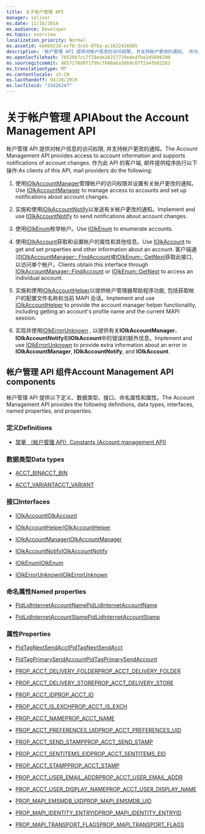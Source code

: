 ```yaml
---
title: 关于帐户管理 API
manager: soliver
ms.date: 11/16/2014
ms.audience: Developer
ms.topic: overview
localization_priority: Normal
ms.assetid: eb6b921d-ecf8-3ce5-87ba-ac1632416b05
description: '帐户管理 API 提供对帐户信息的访问权限, 并支持帐户更改的通知。 作为此 API 的客户端, 邮件提供程序执行以下操作:'
ms.openlocfilehash: 76520b7cc7f28ede28257729e4e4fbe2d5096290
ms.sourcegitcommit: 8657170d071f9bcf680aba50b9c07f2a4fb82283
ms.translationtype: MT
ms.contentlocale: zh-CN
ms.lasthandoff: 04/28/2019
ms.locfileid: "33426247"
---
```

# <a name="about-the-account-management-api"></a><span data-ttu-id="11e4c-104">关于帐户管理 API</span><span class="sxs-lookup"><span data-stu-id="11e4c-104">About the Account Management API</span></span>

<span data-ttu-id="11e4c-105">帐户管理 API 提供对帐户信息的访问权限, 并支持帐户更改的通知。</span><span class="sxs-lookup"><span data-stu-id="11e4c-105">The Account Management API provides access to account information and supports notifications of account changes.</span></span> <span data-ttu-id="11e4c-106">作为此 API 的客户端, 邮件提供程序执行以下操作:</span><span class="sxs-lookup"><span data-stu-id="11e4c-106">As clients of this API, mail providers do the following:</span></span>
  
1. <span data-ttu-id="11e4c-107">使用[IOlkAccountManager](iolkaccountmanager.md)管理帐户的访问权限并设置有关帐户更改的通知。</span><span class="sxs-lookup"><span data-stu-id="11e4c-107">Use [IOlkAccountManager](iolkaccountmanager.md) to manage access to accounts and set up notifications about account changes.</span></span> 
    
2. <span data-ttu-id="11e4c-108">实施和使用[IOlkAccountNotify](iolkaccountnotify.md)以发送有关帐户更改的通知。</span><span class="sxs-lookup"><span data-stu-id="11e4c-108">Implement and use [IOlkAccountNotify](iolkaccountnotify.md) to send notifications about account changes.</span></span> 
    
3. <span data-ttu-id="11e4c-109">使用[IOlkEnum](iolkenum.md)枚举帐户。</span><span class="sxs-lookup"><span data-stu-id="11e4c-109">Use [IOlkEnum](iolkenum.md) to enumerate accounts.</span></span> 
    
4. <span data-ttu-id="11e4c-110">使用[IOlkAccount](iolkaccount.md)获取和设置帐户的属性和其他信息。</span><span class="sxs-lookup"><span data-stu-id="11e4c-110">Use [IOlkAccount](iolkaccount.md) to get and set properties and other information about an account.</span></span> <span data-ttu-id="11e4c-111">客户端通过[IOlkAccountManager:: FindAccount](iolkaccountmanager-findaccount.md)或[IOlkEnum:: GetNext](iolkenum-getnext.md)获取此接口, 以访问单个帐户。</span><span class="sxs-lookup"><span data-stu-id="11e4c-111">Clients obtain this interface through [IOlkAccountManager::FindAccount](iolkaccountmanager-findaccount.md) or [IOlkEnum::GetNext](iolkenum-getnext.md) to access an individual account.</span></span> 
    
5. <span data-ttu-id="11e4c-112">实施和使用[IOlkAccountHelper](iolkaccounthelper.md)以提供帐户管理器帮助程序功能, 包括获取帐户的配置文件名称和当前 MAPI 会话。</span><span class="sxs-lookup"><span data-stu-id="11e4c-112">Implement and use [IOlkAccountHelper](iolkaccounthelper.md) to provide the account manager helper functionality, including getting an account's profile name and the current MAPI session.</span></span> 
    
6. <span data-ttu-id="11e4c-113">实现并使用[IOlkErrorUnknown](iolkerrorunknown.md) , 以提供有关**IOlkAccountManager**、 **IOlkAccountNotify**和**IOlkAccount**中的错误的额外信息。</span><span class="sxs-lookup"><span data-stu-id="11e4c-113">Implement and use [IOlkErrorUnknown](iolkerrorunknown.md) to provide extra information about an error in **IOlkAccountManager**, **IOlkAccountNotify**, and **IOlkAccount**.</span></span> 

##  <a name="account-management-api-components"></a><span data-ttu-id="11e4c-114">帐户管理 API 组件</span><span class="sxs-lookup"><span data-stu-id="11e4c-114">Account Management API components</span></span>

<span data-ttu-id="11e4c-115">帐户管理 API 提供以下定义、数据类型、接口、命名属性和属性。</span><span class="sxs-lookup"><span data-stu-id="11e4c-115">The Account Management API provides the following definitions, data types, interfaces, named properties, and properties.</span></span>
  
### <a name="definitions"></a><span data-ttu-id="11e4c-116">定义</span><span class="sxs-lookup"><span data-stu-id="11e4c-116">Definitions</span></span>
  
- [<span data-ttu-id="11e4c-117">常量 （帐户管理 API）</span><span class="sxs-lookup"><span data-stu-id="11e4c-117">Constants (Account management API)</span></span>](constants-account-management-api.md)
    
### <a name="data-types"></a><span data-ttu-id="11e4c-118">数据类型</span><span class="sxs-lookup"><span data-stu-id="11e4c-118">Data types</span></span>
  
- [<span data-ttu-id="11e4c-119">ACCT_BIN</span><span class="sxs-lookup"><span data-stu-id="11e4c-119">ACCT_BIN</span></span>](acct_bin.md)
    
- [<span data-ttu-id="11e4c-120">ACCT_VARIANT</span><span class="sxs-lookup"><span data-stu-id="11e4c-120">ACCT_VARIANT</span></span>](acct_variant.md)
    
### <a name="interfaces"></a><span data-ttu-id="11e4c-121">接口</span><span class="sxs-lookup"><span data-stu-id="11e4c-121">Interfaces</span></span>
  
- [<span data-ttu-id="11e4c-122">IOlkAccount</span><span class="sxs-lookup"><span data-stu-id="11e4c-122">IOlkAccount</span></span>](iolkaccount.md)
    
- [<span data-ttu-id="11e4c-123">IOlkAccountHelper</span><span class="sxs-lookup"><span data-stu-id="11e4c-123">IOlkAccountHelper</span></span>](iolkaccounthelper.md)
    
- [<span data-ttu-id="11e4c-124">IOlkAccountManager</span><span class="sxs-lookup"><span data-stu-id="11e4c-124">IOlkAccountManager</span></span>](iolkaccountmanager.md)
    
- [<span data-ttu-id="11e4c-125">IOlkAccountNotify</span><span class="sxs-lookup"><span data-stu-id="11e4c-125">IOlkAccountNotify</span></span>](iolkaccountnotify.md)
    
- [<span data-ttu-id="11e4c-126">IOlkEnum</span><span class="sxs-lookup"><span data-stu-id="11e4c-126">IOlkEnum</span></span>](iolkenum.md)
    
- [<span data-ttu-id="11e4c-127">IOlkErrorUnknown</span><span class="sxs-lookup"><span data-stu-id="11e4c-127">IOlkErrorUnknown</span></span>](iolkerrorunknown.md)
    
### <a name="named-properties"></a><span data-ttu-id="11e4c-128">命名属性</span><span class="sxs-lookup"><span data-stu-id="11e4c-128">Named properties</span></span>
  
- [<span data-ttu-id="11e4c-129">PidLidInternetAccountName</span><span class="sxs-lookup"><span data-stu-id="11e4c-129">PidLidInternetAccountName</span></span>](pidlidinternetaccountname.md)
    
- [<span data-ttu-id="11e4c-130">PidLidInternetAccountStamp</span><span class="sxs-lookup"><span data-stu-id="11e4c-130">PidLidInternetAccountStamp</span></span>](pidlidinternetaccountstamp.md)
    
### <a name="properties"></a><span data-ttu-id="11e4c-131">属性</span><span class="sxs-lookup"><span data-stu-id="11e4c-131">Properties</span></span>
  
- [<span data-ttu-id="11e4c-132">PidTagNextSendAcct</span><span class="sxs-lookup"><span data-stu-id="11e4c-132">PidTagNextSendAcct</span></span>](pidtagnextsendacct.md)
    
- [<span data-ttu-id="11e4c-133">PidTagPrimarySendAccount</span><span class="sxs-lookup"><span data-stu-id="11e4c-133">PidTagPrimarySendAccount</span></span>](pidtagprimarysendaccount.md)
    
- [<span data-ttu-id="11e4c-134">PROP_ACCT_DELIVERY_FOLDER</span><span class="sxs-lookup"><span data-stu-id="11e4c-134">PROP_ACCT_DELIVERY_FOLDER</span></span>](prop_acct_delivery_folder.md)
    
- [<span data-ttu-id="11e4c-135">PROP_ACCT_DELIVERY_STORE</span><span class="sxs-lookup"><span data-stu-id="11e4c-135">PROP_ACCT_DELIVERY_STORE</span></span>](prop_acct_delivery_store.md)
    
- [<span data-ttu-id="11e4c-136">PROP_ACCT_ID</span><span class="sxs-lookup"><span data-stu-id="11e4c-136">PROP_ACCT_ID</span></span>](prop_acct_id.md)
    
- [<span data-ttu-id="11e4c-137">PROP_ACCT_IS_EXCH</span><span class="sxs-lookup"><span data-stu-id="11e4c-137">PROP_ACCT_IS_EXCH</span></span>](prop_acct_is_exch.md)
    
- [<span data-ttu-id="11e4c-138">PROP_ACCT_NAME</span><span class="sxs-lookup"><span data-stu-id="11e4c-138">PROP_ACCT_NAME</span></span>](prop_acct_name.md)
    
- [<span data-ttu-id="11e4c-139">PROP_ACCT_PREFERENCES_UID</span><span class="sxs-lookup"><span data-stu-id="11e4c-139">PROP_ACCT_PREFERENCES_UID</span></span>](prop_acct_preferences_uid.md)
    
- [<span data-ttu-id="11e4c-140">PROP_ACCT_SEND_STAMP</span><span class="sxs-lookup"><span data-stu-id="11e4c-140">PROP_ACCT_SEND_STAMP</span></span>](prop_acct_send_stamp.md)
    
- [<span data-ttu-id="11e4c-141">PROP_ACCT_SENTITEMS_EID</span><span class="sxs-lookup"><span data-stu-id="11e4c-141">PROP_ACCT_SENTITEMS_EID</span></span>](prop_acct_sentitems_eid.md)
    
- [<span data-ttu-id="11e4c-142">PROP_ACCT_STAMP</span><span class="sxs-lookup"><span data-stu-id="11e4c-142">PROP_ACCT_STAMP</span></span>](prop_acct_stamp.md)
    
- [<span data-ttu-id="11e4c-143">PROP_ACCT_USER_EMAIL_ADDR</span><span class="sxs-lookup"><span data-stu-id="11e4c-143">PROP_ACCT_USER_EMAIL_ADDR</span></span>](prop_acct_user_email_addr.md)
    
- [<span data-ttu-id="11e4c-144">PROP_ACCT_USER_DISPLAY_NAME</span><span class="sxs-lookup"><span data-stu-id="11e4c-144">PROP_ACCT_USER_DISPLAY_NAME</span></span>](prop_acct_user_display_name.md)
    
- [<span data-ttu-id="11e4c-145">PROP_MAPI_EMSMDB_UID</span><span class="sxs-lookup"><span data-stu-id="11e4c-145">PROP_MAPI_EMSMDB_UID</span></span>](prop_mapi_emsmdb_uid.md)
    
- [<span data-ttu-id="11e4c-146">PROP_MAPI_IDENTITY_ENTRYID</span><span class="sxs-lookup"><span data-stu-id="11e4c-146">PROP_MAPI_IDENTITY_ENTRYID</span></span>](prop_mapi_identity_entryid.md)
    
- [<span data-ttu-id="11e4c-147">PROP_MAPI_TRANSPORT_FLAGS</span><span class="sxs-lookup"><span data-stu-id="11e4c-147">PROP_MAPI_TRANSPORT_FLAGS</span></span>](prop_mapi_transport_flags.md)
    

